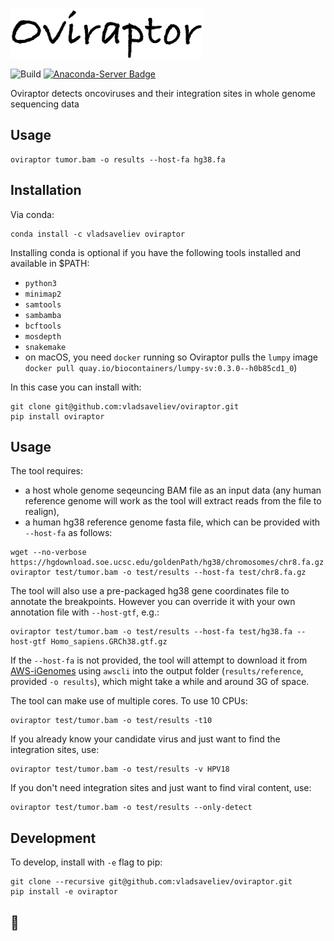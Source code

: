 # <img src=oviraptor/logo.png alt=Oviraptor height=80px style="margin-bottom: -10px" /> 

![Build](https://github.com/vladsaveliev/oviraptor/workflows/CI/badge.svg) [![Anaconda-Server Badge](https://anaconda.org/vladsaveliev/oviraptor/badges/installer/conda.svg)](https://anaconda.org/vladsaveliev/oviraptor)

Oviraptor detects oncoviruses and their integration sites in whole genome sequencing data

## Usage

```
oviraptor tumor.bam -o results --host-fa hg38.fa
```

## Installation

Via conda:

```
conda install -c vladsaveliev oviraptor
```

Installing conda is optional if you have the following tools installed and available in $PATH:

- `python3`
- `minimap2`
- `samtools`
- `sambamba`
- `bcftools`
- `mosdepth`
- `snakemake`
- on macOS, you need `docker` running so Oviraptor pulls the `lumpy` image `docker pull quay.io/biocontainers/lumpy-sv:0.3.0--h0b85cd1_0`)
   
In this case you can install with:
   
```
git clone git@github.com:vladsaveliev/oviraptor.git
pip install oviraptor
```
   
## Usage

The tool requires:

 - a host whole genome seqeuncing BAM file as an input data (any human reference genome will work as the tool will extract reads from the file to realign), 
 - a human hg38 reference genome fasta file, which can be provided with `--host-fa` as follows:

```
wget --no-verbose https://hgdownload.soe.ucsc.edu/goldenPath/hg38/chromosomes/chr8.fa.gz
oviraptor test/tumor.bam -o test/results --host-fa test/chr8.fa.gz
```

The tool will also use a pre-packaged hg38 gene coordinates file to annotate the breakpoints. However you can override it with your own annotation file with `--host-gtf`, e.g.:

```
oviraptor test/tumor.bam -o test/results --host-fa test/hg38.fa --host-gtf Homo_sapiens.GRCh38.gtf.gz
```

If the `--host-fa` is not provided, the tool will attempt to download it from [AWS-iGenomes](https://github.com/ewels/AWS-iGenomes) using `awscli` into the output folder (`results/reference`, provided `-o results`), which might take a while and around 3G of space.

The tool can make use of multiple cores. To use 10 CPUs:

```
oviraptor test/tumor.bam -o test/results -t10
```

If you already know your candidate virus and just want to find the integration sites, use:

```
oviraptor test/tumor.bam -o test/results -v HPV18
```

If you don't need integration sites and just want to find viral content, use:

```
oviraptor test/tumor.bam -o test/results --only-detect
```

## Development

To develop, install with `-e` flag to pip:

```
git clone --recursive git@github.com:vladsaveliev/oviraptor.git
pip install -e oviraptor
```

## 🦕







